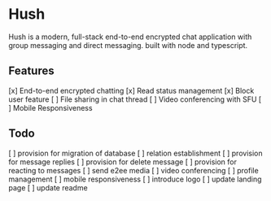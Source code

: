 # Hush

Hush is a modern, full-stack end-to-end encrypted chat application with group messaging and direct messaging. built with node and typescript.

## Features

[x] End-to-end encrypted chatting
[x] Read status management
[x] Block user feature
[ ] File sharing in chat thread
[ ] Video conferencing with SFU
[ ] Mobile Responsiveness


## Todo
[ ] provision for migration of database
[ ] relation establishment
[ ] provision for message replies
[ ] provision for delete message
[ ] provision for reacting to messages
[ ] send e2ee media
[ ] video conferencing
[ ] profile management
[ ] mobile responsiveness
[ ] introduce logo
[ ] update landing page
[ ] update readme